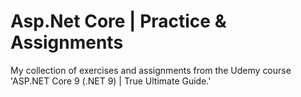 # Asp.Net Core | Practice & Assignments
My collection of exercises and assignments from the Udemy course 'ASP.NET Core 9 (.NET 9) | True Ultimate Guide.'
